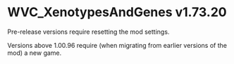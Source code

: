 # WVC_XenotypesAndGenes v1.73.20
 
Pre-release versions require resetting the mod settings.

Versions above 1.00.96 require (when migrating from earlier versions of the mod) a new game.